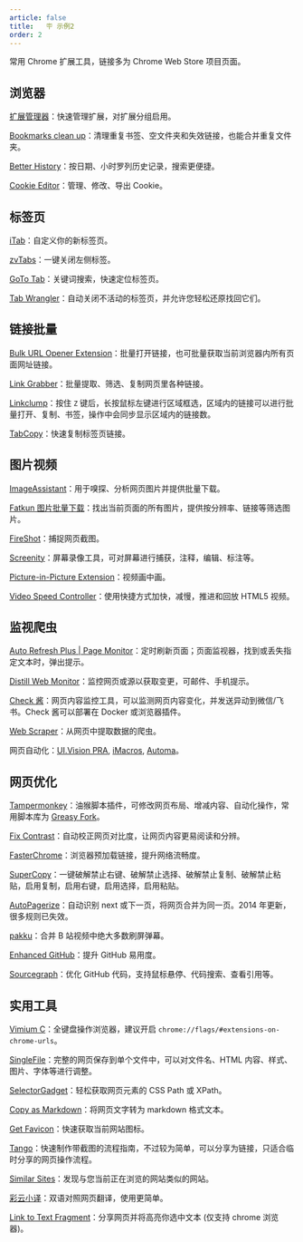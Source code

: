 ```yaml
---
article: false
title:   🪧 示例2
order: 2
---
```


常用 Chrome 扩展工具，链接多为 Chrome Web Store 项目页面。

## 浏览器

[扩展管理器](https://chrome.google.com/webstore/detail/extension-manager/gjldcdngmdknpinoemndlidpcabkggco)：快速管理扩展，对扩展分组启用。

[Bookmarks clean up](https://chrome.google.com/webstore/detail/bookmarks-clean-up/oncbjlgldmiagjophlhobkogeladjijl)：清理重复书签、空文件夹和失效链接，也能合并重复文件夹。

[Better History](https://chrome.google.com/webstore/detail/better-history/egehpkpgpgooebopjihjmnpejnjafefi)：按日期、小时罗列历史记录，搜索更便捷。

[Cookie Editor](https://chrome.google.com/webstore/detail/cookie-editor/iphcomljdfghbkdcfndaijbokpgddeno)：管理、修改、导出 Cookie。

## 标签页

[iTab](https://chrome.google.com/webstore/detail/itab%E6%96%B0%E6%A0%87%E7%AD%BE%E9%A1%B5/mhloojimgilafopcmlcikiidgbbnelip)：自定义你的新标签页。

[zvTabs](https://chrome.google.com/webstore/detail/zvtabs%E4%B8%80%E9%94%AE%E5%85%B3%E9%97%AD%E5%B7%A6%E4%BE%A7%E6%A0%87%E7%AD%BE/aelfgfndnhaiicaahkbpmgbbnflnbejb)：一键关闭左侧标签。

[GoTo Tab](https://chrome.google.com/webstore/detail/goto-tab/hjfkaobgkmaeomgdhmhhipdbjdhhjkoi)：关键词搜索，快速定位标签页。

[Tab Wrangler](https://chrome.google.com/webstore/detail/tab-wrangler/egnjhciaieeiiohknchakcodbpgjnchh)：自动关闭不活动的标签页，并允许您轻松还原找回它们。

## 链接批量

[Bulk URL Opener Extension](https://chrome.google.com/webstore/detail/bulk-url-opener-extension/hgenngnjgfkdggambccohomebieocekm)：批量打开链接，也可批量获取当前浏览器内所有页面网址链接。

[Link Grabber](https://chrome.google.com/webstore/detail/link-grabber/caodelkhipncidmoebgbbeemedohcdma)：批量提取、筛选、复制网页里各种链接。

[Linkclump](https://chrome.google.com/webstore/detail/linkclump/lfpjkncokllnfokkgpkobnkbkmelfefj)：按住 `Z` 键后，长按鼠标左键进行区域框选，区域内的链接可以进行批量打开、复制、书签，操作中会同步显示区域内的链接数。

[TabCopy](https://chrome.google.com/webstore/detail/tabcopy/micdllihgoppmejpecmkilggmaagfdmb)：快速复制标签页链接。

## 图片视频

[ImageAssistant](https://chrome.google.com/webstore/detail/imageassistant-batch-imag/dbjbempljhcmhlfpfacalomonjpalpko)：用于嗅探、分析网页图片并提供批量下载。

[Fatkun 图片批量下载](https://chrome.google.com/webstore/detail/fatkun-batch-download-ima/nnjjahlikiabnchcpehcpkdeckfgnohf)：找出当前页面的所有图片，提供按分辨率、链接等筛选图片。

[FireShot](https://chrome.google.com/webstore/detail/take-webpage-screenshots/mcbpblocgmgfnpjjppndjkmgjaogfceg)：捕捉网页截图。

[Screenity](https://chrome.google.com/webstore/detail/screenity-screen-recorder/kbbdabhdfibnancpjfhlkhafgdilcnji)：屏幕录像工具，可对屏幕进行捕获，注释，编辑、标注等。

[Picture-in-Picture Extension](https://chrome.google.com/webstore/detail/picture-in-picture-extens/hkgfoiooedgoejojocmhlaklaeopbecg)：视频画中画。

[Video Speed Controller](https://chrome.google.com/webstore/detail/video-speed-controller/nffaoalbilbmmfgbnbgppjihopabppdk)：使用快捷方式加快，减慢，推进和回放 HTML5 视频。

## 监视爬虫

[Auto Refresh Plus | Page Monitor](https://chrome.google.com/webstore/detail/auto-refresh-plus-page-mo/hgeljhfekpckiiplhkigfehkdpldcggm)：定时刷新页面；页面监视器，找到或丢失指定文本时，弹出提示。

[Distill Web Monitor](https://chrome.google.com/webstore/detail/distill-web-monitor/inlikjemeeknofckkjolnjbpehgadgge)：监控网页或源以获取变更，可邮件、手机提示。

[Check 酱](https://github.com/easychen/checkchan-dist)：网页内容监控工具，可以监测网页内容变化，并发送异动到微信/飞书。Check 酱可以部署在 Docker 或浏览器插件。

[Web Scraper](https://chrome.google.com/webstore/detail/web-scraper-free-web-scra/jnhgnonknehpejjnehehllkliplmbmhn)：从网页中提取数据的爬虫。

网页自动化：[UI.Vision PRA](https://newzone.top/_posts/2022-04-21-uivision_rpa.html), [iMacros](https://chrome.google.com/webstore/detail/imacros-for-chrome/cplklnmnlbnpmjogncfgfijoopmnlemp), [Automa](https://www.appinn.com/automa/)。

## 网页优化

[Tampermonkey](https://chrome.google.com/webstore/detail/tampermonkey/dhdgffkkebhmkfjojejmpbldmpobfkfo)：油猴脚本插件，可修改网页布局、增减内容、自动化操作，常用脚本库为 [Greasy Fork](https://greasyfork.org/zh-CN)。

[Fix Contrast](https://chrome.google.com/webstore/detail/fix-contrast/pbbcgecjmpkglppfjjggkkbhdnlemhkg)：自动校正网页对比度，让网页内容更易阅读和分辨。

[FasterChrome](https://chrome.google.com/webstore/detail/fasterchrome/nmgpnfccjfjhdenioncabecepjcmdnjg)：浏览器预加载链接，提升网络流畅度。

[SuperCopy](https://chrome.google.com/webstore/detail/supercopy-enable-copy/onepmapfbjohnegdmfhndpefjkppbjkm)：一键破解禁止右键、破解禁止选择、破解禁止复制、破解禁止粘贴，启用复制，启用右键，启用选择，启用粘贴。

[AutoPagerize](https://chrome.google.com/webstore/detail/autopagerize/igiofjhpmpihnifddepnpngfjhkfenbp)：自动识别 next 或下一页，将网页合并为同一页。2014 年更新，很多规则已失效。

[pakku](https://chrome.google.com/webstore/detail/pakku%EF%BC%9A%E5%93%94%E5%93%A9%E5%93%94%E5%93%A9%E5%BC%B9%E5%B9%95%E8%BF%87%E6%BB%A4%E5%99%A8/jklfcpboamajpiikgkbjcnnnnooefbhh)：合并 B 站视频中绝大多数刷屏弹幕。

[Enhanced GitHub](https://chrome.google.com/webstore/detail/enhanced-github/anlikcnbgdeidpacdbdljnabclhahhmd)：提升 GitHub 易用度。

[Sourcegraph](https://chrome.google.com/webstore/detail/sourcegraph/dgjhfomjieaadpoljlnidmbgkdffpack)：优化 GitHub 代码，支持鼠标悬停、代码搜索、查看引用等。

## 实用工具

[Vimium C](https://github.com/gdh1995/vimium-c/blob/master/README-zh.md)：全键盘操作浏览器，建议开启 `chrome://flags/#extensions-on-chrome-urls`。

[SingleFile](https://chrome.google.com/webstore/detail/singlefile/mpiodijhokgodhhofbcjdecpffjipkle/)：完整的网页保存到单个文件中，可以对文件名、HTML 内容、样式、图片、字体等进行调整。

[SelectorGadget](https://chrome.google.com/webstore/detail/selectorgadget/mhjhnkcfbdhnjickkkdbjoemdmbfginb)：轻松获取网页元素的 CSS Path 或 XPath。

[Copy as Markdown](https://chrome.google.com/webstore/detail/copy-as-markdown/nlaionblcaejecbkcillglodmmfhjhfi/)：将网页文字转为 markdown 格式文本。

[Get Favicon](https://chrome.google.com/webstore/detail/get-favicon/gpipahagclehninhhjkhbkliinfofnhe)：快速获取当前网站图标。

[Tango](https://chrome.google.com/webstore/detail/tango/lggdbpblkekjjbobadliahffoaobaknh/)：快速制作带截图的流程指南，不过较为简单，可以分享为链接，只适合临时分享的网页操作流程。

[Similar Sites](https://chrome.google.com/webstore/detail/similar-sites-discover-re/necpbmbhhdiplmfhmjicabdeighkndkn)：发现与您当前正在浏览的网站类似的网站。

[彩云小译](https://chrome.google.com/webstore/detail/lingocloud-web-translatio/jmpepeebcbihafjjadogphmbgiffiajh)：双语对照网页翻译，使用更简单。

[Link to Text Fragment](https://chrome.google.com/webstore/detail/link-to-text-fragment/pbcodcjpfjdpcineamnnmbkkmkdpajjg)：分享网页并将高亮你选中文本 (仅支持 chrome 浏览器)。
